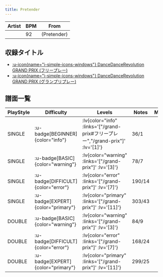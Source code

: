 ```yaml
---
title: Pretender
---
```


|Artist|BPM|From|
|------|---|----|
||92|(Pretender)|

## 収録タイトル

- [ :u-icon{name="i-simple-icons-windows"} DanceDanceRevolution GRAND PRIX (フリープレー)](/grand-prix#フリープレー)
- [ :u-icon{name="i-simple-icons-windows"} DanceDanceRevolution GRAND PRIX (グランプリプレー)](/grand-prix)

## 譜面一覧

|PlayStyle|Difficulty|Levels|Notes|Movie|
|---------|----------|------|-----|-----|
|SINGLE| :u-badge[BEGINNER]{color="info"} | :lv{color="info" :links='["/grand-prix#フリープレー","/grand-prix"]' :lv='[1]'} |36/1||
|SINGLE| :u-badge[BASIC]{color="warning"} | :lv{color="warning" :links='["/grand-prix"]' :lv='[3]'} |78/7||
|SINGLE| :u-badge[DIFFICULT]{color="error"} | :lv{color="error" :links='["/grand-prix"]' :lv='[7]'} |190/14||
|SINGLE| :u-badge[EXPERT]{color="primary"} | :lv{color="primary" :links='["/grand-prix"]' :lv='[11]'} |303/43||
|DOUBLE| :u-badge[BASIC]{color="warning"} | :lv{color="warning" :links='["/grand-prix"]' :lv='[3]'} |84/9||
|DOUBLE| :u-badge[DIFFICULT]{color="error"} | :lv{color="error" :links='["/grand-prix"]' :lv='[7]'} |168/24||
|DOUBLE| :u-badge[EXPERT]{color="primary"} | :lv{color="primary" :links='["/grand-prix"]' :lv='[11]'} |299/25||

